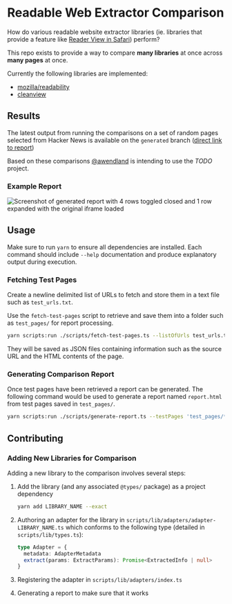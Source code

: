 # Readable Web Extractor Comparison

How do various readable website extractor libraries (ie. libraries that provide a feature like [Reader View in Safari](https://support.apple.com/guide/iphone/hide-ads-and-distractions-iphdc30e3b86/ios)) perform?

This repo exists to provide a way to compare **many libraries** at once across **many pages** at once.

Currently the following libraries are implemented:

- [mozilla/readability](https://github.com/mozilla/readability)
- [cleanview](https://github.com/mozilla/readability)

## Results

The latest output from running the comparisons on a set of random pages selected from Hacker News is available on the `generated` branch ([direct link to report](#TODO))

Based on these comparisons [@awendland](https://github.com/awendland) is intending to use the _TODO_ project.

### Example Report

![Screenshot of generated report with 4 rows toggled closed and 1 row expanded with the original iframe loaded](https://user-images.githubusercontent.com/1152104/84835477-8e20a900-afe8-11ea-84a3-75e81bf7047c.png)

## Usage

Make sure to run `yarn` to ensure all dependencies are installed. Each command should include `--help` documentation and produce explanatory output during execution.

### Fetching Test Pages

Create a newline delimited list of URLs to fetch and store them in a text file such as `test_urls.txt`.

Use the `fetch-test-pages` script to retrieve and save them into a folder such as `test_pages/` for report processing.

```sh
yarn scripts:run ./scripts/fetch-test-pages.ts --listOfUrls test_urls.txt --outDir test_pages/ --parallelism 30
```

They will be saved as JSON files containing information such as the source URL and the HTML contents of the page.

### Generating Comparison Report

Once test pages have been retrieved a report can be generated. The following command would be used to generate a report named `report.html` from test pages saved in `test_pages/`.

```sh
yarn scripts:run ./scripts/generate-report.ts --testPages 'test_pages/*.json' --reportFile report.html
```

## Contributing

### Adding New Libraries for Comparison

Adding a new library to the comparison involves several steps:

1. Add the library (and any associated `@types/` package) as a project dependency

   ```sh
   yarn add LIBRARY_NAME --exact
   ```

2. Authoring an adapter for the library in `scripts/lib/adapters/adapter-LIBRARY_NAME.ts` which conforms to the following type (detailed in `scripts/lib/types.ts`):

   ```ts
   type Adapter = {
     metadata: AdapterMetadata
     extract(params: ExtractParams): Promise<ExtractedInfo | null>
   }
   ```

3. Registering the adapter in `scripts/lib/adapters/index.ts`

4. Generating a report to make sure that it works
